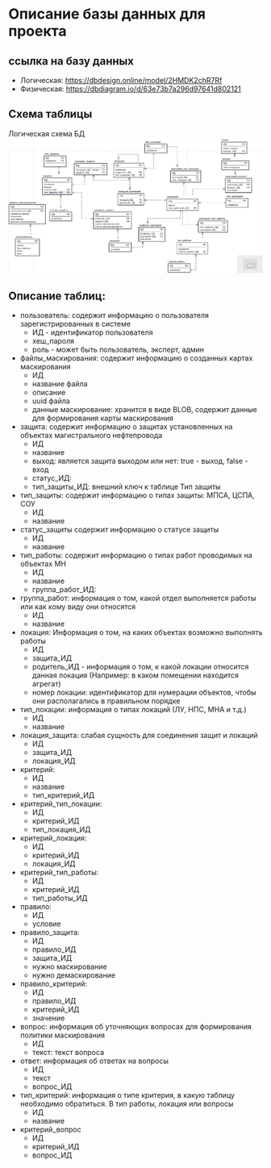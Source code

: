 # Описание базы данных для проекта

## ссылка на базу данных
- Логическая: https://dbdesign.online/model/2HMDK2chR7Rf
- Физическая: https://dbdiagram.io/d/63e73b7a296d97641d802121

## Схема таблицы
Логическая схема БД
![img.png](images/logic_db.png)

## Описание таблиц:
- пользователь: содержит информацию о пользователя зарегистрированных в системе
  - ИД - идентификатор пользователя
  - хеш_пароля
  - роль - может быть пользователь, эксперт, админ
- файлы_маскирования: содержит информацию о созданных картах маскирования
  - ИД
  - название файла
  - описание
  - uuid файла
  - данные маскирование: хранится в виде BLOB, содержит данные для 
формирования карты маскирования
- защита: содержит информацию о защитах установленных на объектах магистрального нефтепровода
  - ИД
  - название
  - выход: является защита выходом или нет: true - выход, false - вход
  - статус_ИД: 
  - тип_защиты_ИД: внешний ключ к таблице Тип защиты
- тип_защиты: содержит информацию о типах защиты: МПСА, ЦСПА, СОУ
  - ИД
  - название
- статус_защиты содержит информацию о статусе защиты
  - ИД
  - название
- тип_работы: содержит информацию о типах работ проводимых на объектах МН
  - ИД
  - название
  - группа_работ_ИД:
- группа_работ: информация о том, какой отдел выполняется работы или  как кому виду они относятся
  - ИД
  - название
- локация: Информация о том, на каких объектах возможно выполнять работы
  - ИД
  - защита_ИД
  - родитель_ИД - информация о том, к какой локации относится данная локация 
(Например: в каком помещении находится агрегат)
  - номер локации: идентификатор для нумерации объектов, чтобы они 
располагались в правильном порядке
- тип_локации: информация о типах локаций (ЛУ, НПС, МНА и т.д.)
  - ИД
  - название
- локация_защита: слабая сущность для соединения защит и локаций
  - ИД
  - защита_ИД
  - локация_ИД
- критерий: 
  - ИД
  - название
  - тип_критерий_ИД
- критерий_тип_локации: 
  - ИД
  - критерий_ИД
  - тип_локация_ИД
- критерий_локация:
  - ИД
  - критерий_ИД
  - локация_ИД
- критерий_тип_работы:
  - ИД
  - критерий_ИД
  - тип_работы_ИД
- правило:
  - ИД
  - условие
- правило_защита: 
  - ИД
  - правило_ИД
  - защита_ИД
  - нужно маскирование
  - нужно демаскирование
- правило_критерий: 
  - ИД
  - правило_ИД
  - критерий_ИД
  - значение
- вопрос: информация об уточняющих вопросах для формирования политики маскирования
  - ИД
  - текст: текст вопроса
- ответ: информация об ответах на вопросы
  - ИД
  - текст
  - вопрос_ИД
- тип_критерий: информация о типе критерия, в какую таблицу необходимо обратиться. В тип работы, локация или вопросы
  - ИД
  - название
- критерий_вопрос
  - ИД
  - критерий_ИД
  - вопрос_ИД
